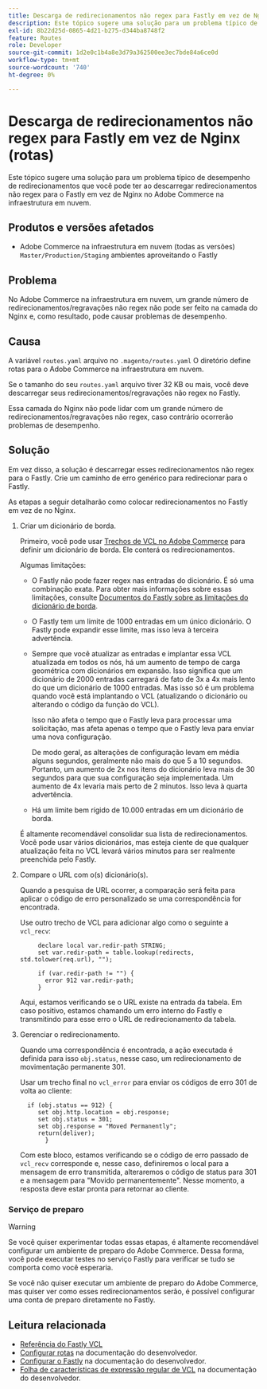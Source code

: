 ```yaml
---
title: Descarga de redirecionamentos não regex para Fastly em vez de Nginx (rotas)
description: Este tópico sugere uma solução para um problema típico de desempenho de redirecionamentos que você pode ter ao descarregar redirecionamentos não regex para o Fastly em vez de Nginx no Adobe Commerce na infraestrutura em nuvem.
exl-id: 8b22d25d-0865-4d21-b275-d344ba8748f2
feature: Routes
role: Developer
source-git-commit: 1d2e0c1b4a8e3d79a362500ee3ec7bde84a6ce0d
workflow-type: tm+mt
source-wordcount: '740'
ht-degree: 0%

---
```


# Descarga de redirecionamentos não regex para Fastly em vez de Nginx (rotas)

Este tópico sugere uma solução para um problema típico de desempenho de redirecionamentos que você pode ter ao descarregar redirecionamentos não regex para o Fastly em vez de Nginx no Adobe Commerce na infraestrutura em nuvem.

## Produtos e versões afetados

* Adobe Commerce na infraestrutura em nuvem (todas as versões) `Master/Production/Staging` ambientes aproveitando o Fastly

## Problema

No Adobe Commerce na infraestrutura em nuvem, um grande número de redirecionamentos/regravações não regex não pode ser feito na camada do Nginx e, como resultado, pode causar problemas de desempenho.

## Causa

A variável `routes.yaml` arquivo no `.magento/routes.yaml` O diretório define rotas para o Adobe Commerce na infraestrutura em nuvem.

Se o tamanho do seu `routes.yaml` arquivo tiver 32 KB ou mais, você deve descarregar seus redirecionamentos/regravações não regex no Fastly.

Essa camada do Nginx não pode lidar com um grande número de redirecionamentos/regravações não regex, caso contrário ocorrerão problemas de desempenho.

## Solução

Em vez disso, a solução é descarregar esses redirecionamentos não regex para o Fastly. Crie um caminho de erro genérico para redirecionar para o Fastly.

As etapas a seguir detalharão como colocar redirecionamentos no Fastly em vez de no Nginx.

1. Criar um dicionário de borda.

   Primeiro, você pode usar [Trechos de VCL no Adobe Commerce](/docs/commerce-cloud-service/user-guide/cdn/custom-vcl-snippets/fastly-vcl-custom-snippets.html) para definir um dicionário de borda. Ele conterá os redirecionamentos.

   Algumas limitações:

   * O Fastly não pode fazer regex nas entradas do dicionário. É só uma combinação exata. Para obter mais informações sobre essas limitações, consulte [Documentos do Fastly sobre as limitações do dicionário de borda](https://docs.fastly.com/guides/edge-dictionaries/about-edge-dictionaries#limitations-and-considerations).
   * O Fastly tem um limite de 1000 entradas em um único dicionário. O Fastly pode expandir esse limite, mas isso leva à terceira advertência.
   * Sempre que você atualizar as entradas e implantar essa VCL atualizada em todos os nós, há um aumento de tempo de carga geométrica com dicionários em expansão. Isso significa que um dicionário de 2000 entradas carregará de fato de 3x a 4x mais lento do que um dicionário de 1000 entradas. Mas isso só é um problema quando você está implantando o VCL (atualizando o dicionário ou alterando o código da função do VCL).

     Isso não afeta o tempo que o Fastly leva para processar uma solicitação, mas afeta apenas o tempo que o Fastly leva para enviar uma nova configuração.

     De modo geral, as alterações de configuração levam em média alguns segundos, geralmente não mais do que 5 a 10 segundos. Portanto, um aumento de 2x nos itens do dicionário leva mais de 30 segundos para que sua configuração seja implementada. Um aumento de 4x levaria mais perto de 2 minutos. Isso leva à quarta advertência.

   * Há um limite bem rígido de 10.000 entradas em um dicionário de borda.

   É altamente recomendável consolidar sua lista de redirecionamentos. Você pode usar vários dicionários, mas esteja ciente de que qualquer atualização feita no VCL levará vários minutos para ser realmente preenchida pelo Fastly.

1. Compare o URL com o(s) dicionário(s).

   Quando a pesquisa de URL ocorrer, a comparação será feita para aplicar o código de erro personalizado se uma correspondência for encontrada.

   Use outro trecho de VCL para adicionar algo como o seguinte a `vcl_recv`:

   ```
        declare local var.redir-path STRING;
        set var.redir-path = table.lookup(redirects, std.tolower(req.url), "");
   
        if (var.redir-path != "") {
          error 912 var.redir-path;
        }
   ```

   Aqui, estamos verificando se o URL existe na entrada da tabela. Em caso positivo, estamos chamando um erro interno do Fastly e transmitindo para esse erro o URL de redirecionamento da tabela.

1. Gerenciar o redirecionamento.

   Quando uma correspondência é encontrada, a ação executada é definida para isso `obj.status`, nesse caso, um redirecionamento de movimentação permanente 301.

   Usar um trecho final no `vcl_error` para enviar os códigos de erro 301 de volta ao cliente:

   ```
     if (obj.status == 912) {
        set obj.http.location = obj.response;
        set obj.status = 301;
        set obj.response = "Moved Permanently";
        return(deliver);
          }
   ```

   Com este bloco, estamos verificando se o código de erro passado de `vcl_recv` corresponde e, nesse caso, definiremos o local para a mensagem de erro transmitida, alteraremos o código de status para 301 e a mensagem para &quot;Movido permanentemente&quot;. Nesse momento, a resposta deve estar pronta para retornar ao cliente.

### Serviço de preparo

>[!WARNING]
>
>Se você quiser experimentar todas essas etapas, é altamente recomendável configurar um ambiente de preparo do Adobe Commerce. Dessa forma, você pode executar testes no serviço Fastly para verificar se tudo se comporta como você esperaria.

Se você não quiser executar um ambiente de preparo do Adobe Commerce, mas quiser ver como esses redirecionamentos serão, é possível configurar uma conta de preparo diretamente no Fastly.

## Leitura relacionada

* [Referência do Fastly VCL](https://docs.fastly.com/vcl/)
* [Configurar rotas](/docs/commerce-cloud-service/user-guide/configure/routes/routes-yaml.html) na documentação do desenvolvedor.
* [Configurar o Fastly](/docs/commerce-cloud-service/user-guide/cdn/setup-fastly/fastly-configuration.html) na documentação do desenvolvedor.
* [Folha de características de expressão regular de VCL](https://docs.fastly.com/en/guides/vcl-regular-expression-cheat-sheet) na documentação do desenvolvedor.
